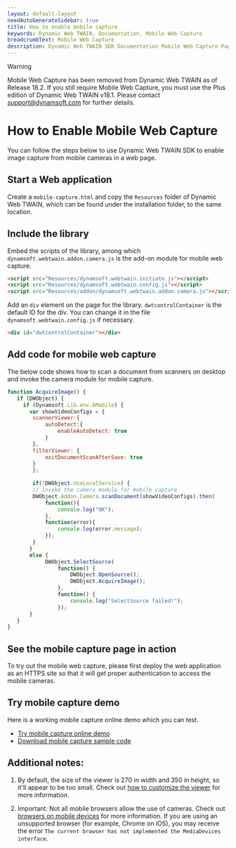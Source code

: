 ```yaml
---
layout: default-layout
needAutoGenerateSidebar: true
title: How to enable mobile capture
keywords: Dynamic Web TWAIN, Documentation, Mobile Web Capture
breadcrumbText: Mobile Web Capture
description: Dynamic Web TWAIN SDK Documentation Mobile Web Capture Page
---
```


> [!WARNING]  
> Mobile Web Capture has been removed from Dynamic Web TWAIN as of Release 18.2. If you still require Mobile Web Capture, you must use the Plus edition of Dynamic Web TWAIN v18.1. Please contact [support@dynamsoft.com](mailto:support@dynamsoft.com) for further details.

# How to Enable Mobile Web Capture

You can follow the steps below to use Dynamic Web TWAIN SDK to enable image capture from mobile cameras in a web page. 

<!--- Firstly, please [download and install Dynamic Web TWAIN](https://www.dynamsoft.com/web-twain/downloads) if you haven't done so. --->

## Start a Web application

Create a `mobile-capture.html` and copy the `Resources` folder of Dynamic Web TWAIN, which can be found under the installation folder, to the same location. 

## Include the library

Embed the scripts of the library, among which `dynamsoft.webtwain.addon.camera.js` is the add-on module for mobile web capture.

``` html
<script src="Resources/dynamsoft.webtwain.initiate.js"></script>
<script src="Resources/dynamsoft.webtwain.config.js"></script>
<script src="Resources/addon/dynamsoft.webtwain.addon.camera.js"></script> 
```

Add an `div` element on the page for the library. `dwtcontrolContainer` is the default ID for the div. You can change it in the file `dynamsoft.webtwain.config.js` if necessary.

``` html
<div id="dwtcontrolContainer"></div>
```

## Add code for mobile web capture

The below code shows how to scan a document from scanners on desktop and invoke the camera module for mobile capture. 

``` javascript
function AcquireImage() {
   if (DWObject) {
     if (Dynamsoft.Lib.env.bMobile) {
	   var showVideoConfigs = {
		scannerViewer:{
			autoDetect:{
				enableAutoDetect: true
			}
		},
		filterViewer: {
			exitDocumentScanAfterSave: true
		}
	    };
           
	    if(!DWObject.UseLocalService) {
        // invoke the camera module for mobile capture
		DWObject.Addon.Camera.scanDocument(showVideoConfigs).then(
			function(){
				console.log("OK");
			}, 
			function(error){
				console.log(error.message);
			});
	    } 
       }
       else {
            DWObject.SelectSource(
                function() {
                    DWObject.OpenSource();
                    DWObject.AcquireImage();
                },
                function() {
                    console.log("SelectSource failed!");
                });
       }
   }
}
```

## See the mobile capture page in action

To try out the mobile web capture, please first deploy the web application as an HTTPS site so that it will get proper authentication to access the mobile cameras. 

## Try mobile capture demo

Here is a working mobile capture online demo which you can test. 

- [Try mobile capture online demo](https://demo.dynamsoft.com/web-twain/mobile-online-camera-scanner/)
- [Download mobile capture sample code](https://www.dynamsoft.com/web-twain/sample-downloads/?demoSampleId=663)

## Additional notes:

1. By default, the size of the viewer is 270 in width and 350 in height, so it'll appear to be too small. Check out [how to customize the viewer]({{site.indepth}}features/viewer.html#customize-the-viewer) for more information.

2. Important: Not all mobile browsers allow the use of cameras. Check out [browsers on mobile devices]({{site.getstarted}}platform.html#browsers-on-mobile-devices) for more information. If you are using an unsupported browser (for example, Chrome on iOS), you may receive the error `The current browser has not implemented the MediaDevices interface`.
